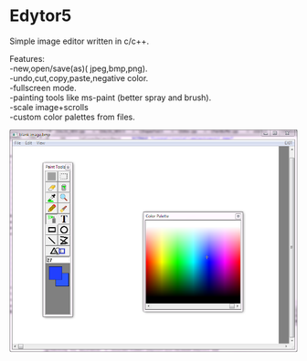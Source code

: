 # Edytor5

Simple image editor written in c/c++.<br>

Features:<br>
-new,open/save(as)( jpeg,bmp,png).<br>
-undo,cut,copy,paste,negative color.<br>
-fullscreen mode.<br>
-painting tools like ms-paint (better spray and brush).<br>
-scale image+scrolls<br>
-custom color palettes from files.<br>

![alt text](https://github.com/andzejek/Edytor5/blob/master/example.PNG)
